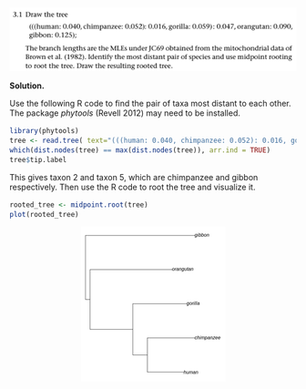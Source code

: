 <p align>
  <img src="img/3.1-P.png">
</p>

**Solution.**

Use the following R code to find the pair of taxa most distant to each
other. The package *phytools* (Revell 2012) may need to be installed.

```R
library(phytools)
tree <- read.tree( text="(((human: 0.040, chimpanzee: 0.052): 0.016, gorilla: 0.059): 0.047, orangutan: 0.090, gibbon: 0.125);" )
which(dist.nodes(tree) == max(dist.nodes(tree)), arr.ind = TRUE)
tree$tip.label
```

This gives taxon 2 and taxon 5, which are chimpanzee and gibbon
respectively. Then use the R code to root the tree and visualize it.

```R
rooted_tree <- midpoint.root(tree)
plot(rooted_tree)
```

<p align="center">
  <img src="img/3.1-1.png">
</p>
